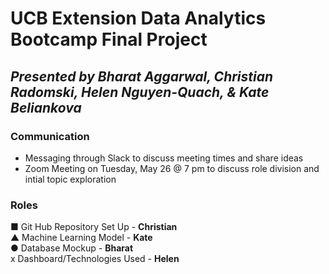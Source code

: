 # UCB Extension Data Analytics Bootcamp Final Project  
## *Presented by Bharat Aggarwal, Christian Radomski, Helen Nguyen-Quach, & Kate Beliankova*

### Communication
* Messaging through Slack to discuss meeting times and share ideas
* Zoom Meeting on Tuesday, May 26 @ 7 pm to discuss role division and intial topic exploration

### Roles
■ Git Hub Repository Set Up - **Christian** <br/>
▲ Machine Learning Model - **Kate** <br/>
● Database Mockup - **Bharat** <br/>
x Dashboard/Technologies Used - **Helen** <br/>
